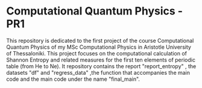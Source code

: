 # Computational Quantum Physics - PR1
This repository is dedicated to the first project of the course Computational Quantum Physics of
my MSc Computational Physics in Aristotle University of Thessaloniki. This project focuses on
the computational calculation of Shannon Entropy 
and related measures for the first ten 
elements of periodic table (from He to Ne). It repository contains the report "report_entropy" , the datasets
"df" and "regress_data" ,the function that accompanies the main code and the main code under
the name "final_main".
